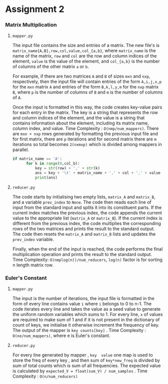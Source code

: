 <h1>Assignment 2</h1>

<h3>Matrix Multiplication</h3>

1. ```mapper.py```

   The input file contains the size and entries of a matrix. The new file's is `matrix_name{A,B},row,col,value,col_{a,b}`, where `matrix_name` is the name of the matrix, `row` and `col` are the row and column indices of the element, `value` is the value of the element, and `col_{a,b}` is the number of columns of the other matrix `a` or `b`.

   For example, if there are two matrices `A` and `B` of sizes `mxn` and `nxp`, respectively, then the input file will contain entries of the form `A,i,j,x,p` for the `mxn` matrix `A` and entries of the form `B,k,l,y,m` for the `nxp` matrix `B`, where `p` is the number of columns of `B` and `m` is the number of columns of `A`.

   Once the input is formatted in this way, the code creates key-value pairs for each entry in the matrix. The key is a string that represents the row and column indices of the element, and the value is a string that contains information about the element, including its matrix name, column index, and value. Time Complexity : ```O(nmp/num_mappers)```. There are `mxn + nxp` rows generated by formatting the previous input file and for first matrix, there are `p` iterations and for second matrix there are `m` iterations so total becomes `2(nxmxp)` which is divided among mappers in parallel.

   ```	python
   if matrix_name == 'A':
         for k in range(0,col_b):
             key = str(row) + ',' + str(k)
             ans = key + '\t' + matrix_name + ',' + col + ',' + value
             print(ans)
   ```

2. ```reducer.py```

   The code starts by initialising two empty lists, `matrix_A` and `matrix_B`, and a variable `prev_index` to `None`. The code then reads each line of input from the standard input and splits it into its constituent parts. If the current index matches the previous index, the code appends the current value to the appropriate list (`matrix_A` or `matrix_B`). If the current index is different from the previous index, the code multiplies the corresponding rows of the two matrices and prints the result to the standard output. The code then resets the `matrix_A` and `matrix_B` lists and updates the `prev_index` variable.

   Finally, when the end of the input is reached, the code performs the final multiplication operation and prints the result to the standard output. Time Complexity: ```O(nmplog(n))/num_reducers```,  ```log(n)``` factor is for sorting n length matrix row.

<h3>Euler's Constant</h3>

1. ```mapper.py```

   The input is the number of iterations, the input file is formatted in the form of every line contains value `i` where `i` belongs to 0 to n-1. The code iterates every line and takes the value as a seed value to generate the uniform random variables which sums to 1. For every line, `x` of values are required to make sum of 1 and if it is not present in the dictionary of count of keys, we initialise it otherwise increment the frequency of key. The output of the mapper is ```key	counts[key]``` . Time Complexity : ```O(ne/num_mappers)```, where e is Euler's constant.

2. ```reducer.py```

   For every line generated by mapper , ```key	value``` one map is used to store the freq of every key , and then sum of ```key*new_freq``` is divided by sum of total counts which is sum of all frequencies. The expected value is calculated by ```expected_V = float(sum_V) / num_samples``` . Time Complexity : ```O(n/num_reducers)```